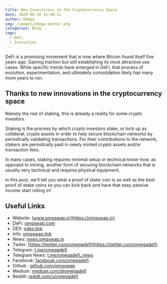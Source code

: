 ```yaml
---
title: New Innovations in the Cryptocurrency Space
date: 2020-08-20 15:48:11
author: Omega
img: /images/omega-banner.png
categories: Blog
tags:
  - DeFi
  - Innovation
---
```


DeFi is a promising movement that is now where Bitcoin found itself five years ago:  Gaining traction but still  establishing its most attractive use cases. While specific trends have emerged in DeFi, that process of evolution, experimentation, and ultimately consolidation likely has many more years to run.

## Thanks to new innovations in the cryptocurrency space
  Namely the rise of staking, this is already a reality for some crypto investors.

Staking is the process by which crypto investors stake, or lock up as collateral, crypto assets in order to help secure blockchain networks by periodically validating transactions. For their contributions to the network, stakers are periodically paid in newly minted crypto assets and/or transaction fees.

In many cases, staking requires minimal setup or technical know-how, as opposed to mining, another form of securing blockchain networks that is usually very technical and requires physical equipment.

In this post, we’ll tell you what a proof of stake coin is as well as the best proof of stake coins so you can kick back and have that easy passive income start rolling in!

## Useful Links
  + Website: [www.omgswap.in](https://omgswap.in)
  + DeFi: [omgswap.com](https://omgswap.com)
  + DEX: [odex.link](https://odex.link)
  + Info: [omgswap.link](https://omgswap.link)
  + News: [news.omgswap.in](https://news.omgswap.in)
  + Twiter: [https://twitter.com/omegadefi](https://twitter.com/omegadefi)
  + Telegram: [t.me/omegadefi](https://t.me/omegadefi)
  + Telegram News: [t.me/omegadefi_news](https://t.me/omegadefi_news)
  + Facebook: [facebook.com/omegadefi](https://www.facebook.com/omegadefi)
  + Github : [github.com/omgswap](https://github.com/omgswap)
  + Medium: [medium.com/@omegadefi](https://medium.com/@omegadefi)
  + Reddit: [reddit.com/u/omegadefi](https://www.reddit.com/u/omegadefi)
